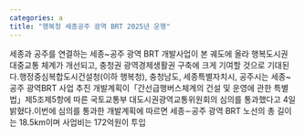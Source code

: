 ```yaml
---
categories: a
title: "행복청 세종공주 광역 BRT 2025년 운행"
---
```

세종과 공주를 연결하는 세종~공주 광역 BRT 개발사업이 본 궤도에 올라 행복도시권 대중교통 체계가 개선되고, 충청권 광역경제생활권 구축에 크게 기여할 것으로 기대된다.행정중심복합도시건설청(이하 행복청), 충청남도, 세종특별자치시, 공주시는 세종~공주 광역BRT 사업 추진 개발계획이「간선급행버스체계의 건설 및 운영에 관한 특별법」제5조제5항에 따른 국토교통부 대도시권광역교통위원회의 심의를 통과했다고 4일 밝혔다.이번에 심의를 통과한 개발계획에 따르면 세종∼공주 광역 BRT 노선의 총 길이는 18.5km이며 사업비는 172억원이 투입